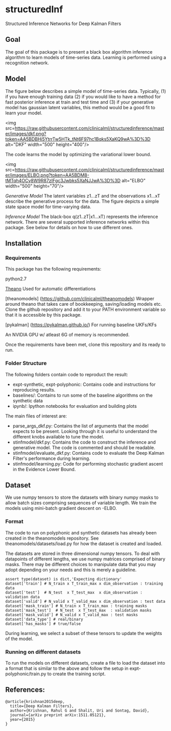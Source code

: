 # structuredInf
Structured Inference Networks for Deep Kalman Filters 

## Goal
The goal of this package is to present a black box algorithm inference algorithm to learn models of time-series data. 
Learning is performed using a recognition network.

## Model
The figure below describes a simple model of time-series data.
Typically, (1) if you have enough training data (2)
if you would like to have a method for fast posterior inference at train 
and test time and (3) if your generative model has gaussian latent variables, this method would be a good fit
to learn your model. 

<img src=https://raw.githubusercontent.com/clinicalml/structuredinference/master/images/dkf.png?token=AA5BDBHi5YtrrTw5HTk_tNt6F97hc1Bqks5XaKQ9wA%3D%3D alt="DKF" width="500" height="400"/>

The code learns the model by optimizing the variational lower bound.

<img src=https://raw.githubusercontent.com/clinicalml/structuredinference/master/images/ELBO.png?token=AA5BDM8-tMTqh4OCy8W9R87zIFgc3Jwbks5XaNJJwA%3D%3D alt="ELBO" width="500" height="70"/>

*Generative Model* The latent variables z1...zT and the observations x1...xT describe the generative process for the data. The figure depicts a simple state space model for time-varying data. 

*Inference Model* The black-box q(z1..zT|x1...xT) represents the inference network. There are several supported inference networks within this package. See below for details on how to use different ones. 

## Installation

### Requirements
This package has the following requirements:

python2.7

[Theano](https://github.com/Theano/Theano)
Used for automatic differentiations

[theanomodels] (https://github.com/clinicalml/theanomodels) 
Wrapper around theano that takes care of bookkeeping, saving/loading models etc. Clone the github repository
and add it to your PATH environment variable so that it is accessible by this package. 

[pykalman] (https://pykalman.github.io/) 
For running baseline UKFs/KFs

An NVIDIA GPU w/ atleast 6G of memory is recommended.

Once the requirements have been met, clone this repository and its ready to run. 

### Folder Structure
The following folders contain code to reproduct the result:
* expt-synthetic, expt-polyphonic: Contains code and instructions for reproducing results. 
* baselines/: Contains to run some of the baseline algorithms on the synthetic data
* ipynb/: Ipython notebooks for evaluation and building plots

The main files of interest are:
* parse_args_dkf.py: Contains the list of arguments that the model expects to be present. Looking through it is useful to understand the different knobs available to tune the model. 
* stinfmodel/dkf.py: Contains the code to construct the inference and generative model. The code is commented and should be readable.
* stinfmodel/evaluate_dkf.py: Contains code to evaluate the Deep Kalman Filter's performance during learning.
* stinfmodel/learning.py: Code for performing stochastic gradient ascent in the Evidence Lower Bound. 

## Dataset

We use numpy tensors to store the datasets with binary numpy masks to allow batch sizes comprising sequences of variable length. We train the models using mini-batch gradient descent on -ELBO. 

### Format 

The code to run on polyphonic and synthetic datasets has already been created in the theanomodels repository. See theanomodels/datasets/load.py for how the dataset is created and loaded. 

The datasets are stored in three dimensional numpy tensors. 
To deal with datapoints
of different lengths, we use numpy matrices comprised of binary masks. There may be different choices
to manipulate data that you may adopt depending on your needs and this is merely a guideline.

```
assert type(dataset) is dict,'Expecting dictionary'
dataset['train'] # N_train x T_train_max x dim_observation : training data
dataset['test']  # N_test  x T_test_max  x dim_observation : validation data
dataset['valid'] # N_valid x T_valid_max x dim_observation : test data
dataset['mask_train'] # N_train x T_train_max : training masks
dataset['mask_test']  # N_test  x T_test_max  : validation masks
dataset['mask_valid'] # N_valid x T_valid_max : test masks
dataset['data_type'] # real/binary
dataset['has_masks'] # true/false
```

During learning, we select a subset of these tensors to update the weights of the model.

### Running on different datasets
To run the models on different datasets, create a file to load the dataset into a format that is similar to the above and
follow the setup in expt-polyphonic/train.py to create the training script. 


## References: 
```
@article{krishnan2015deep,
  title={Deep Kalman Filters},
  author={Krishnan, Rahul G and Shalit, Uri and Sontag, David},
  journal={arXiv preprint arXiv:1511.05121},
  year={2015}
}
```
